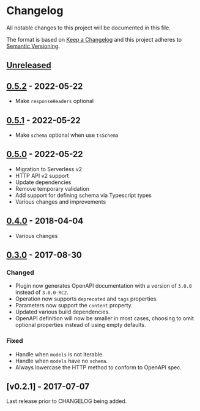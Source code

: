 # Changelog

All notable changes to this project will be documented in this file.

The format is based on [Keep a Changelog](http://keepachangelog.com/en/1.0.0/)
and this project adheres to [Semantic Versioning](http://semver.org/spec/v2.0.0.html).

## [Unreleased]

## [0.5.2][] - 2022-05-22

- Make `responseHeaders` optional

## [0.5.1][] - 2022-05-22

- Make `schema` optional when use `tsSchema`

## [0.5.0][] - 2022-05-22

- Migration to Serverless v2
- HTTP API v2 support
- Update dependencies
- Remove temporary validation
- Add support for defining schema via Typescript types
- Various changes and improvements

## [0.4.0][] - 2018-04-04

- Various changes

## [0.3.0][] - 2017-08-30

### Changed

- Plugin now generates OpenAPI documentation with a version of `3.0.0` instead of `3.0.0-RC2`.
- Operation now supports `deprecated` and `tags` properties.
- Parameters now support the `content` property.
- Updated various build dependencies.
- OpenAPI definition will now be smaller in most cases, choosing to omit optional properties instead of using empty defaults.

### Fixed

- Handle when `models` is not iterable.
- Handle when `models` have no `schema`.
- Always lowercase the HTTP method to conform to OpenAPI spec.

## [v0.2.1] - 2017-07-07

Last release prior to CHANGELOG being added.


[Unreleased]: https://github.com/temando/serverless-openapi-documentation/compare/v0.5.2...HEAD
[0.5.2]: https://github.com/temando/serverless-openapi-documentation/compare/v0.5.1...v0.5.2
[0.5.1]: https://github.com/temando/serverless-openapi-documentation/compare/v0.5.0...v0.5.1
[0.5.0]: https://github.com/temando/serverless-openapi-documentation/compare/v0.5.0...v0.5.0
[0.5.0]: https://github.com/temando/serverless-openapi-documentation/compare/v0.4.0...v0.5.0
[0.4.0]: https://github.com/temando/serverless-openapi-documentation/compare/v0.4.0...v0.4.0
[0.4.0]: https://github.com/temando/serverless-openapi-documentation/compare/v0.3.0...v0.4.0
[0.3.0]: https://github.com/temando/serverless-openapi-documentation/tree/v0.3.0
